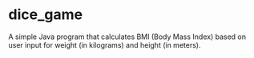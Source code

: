 # dice_game
A simple Java program that calculates BMI (Body Mass Index) based on user input for weight (in kilograms) and height (in meters). 
